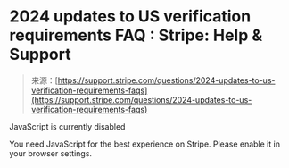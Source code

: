 <!--yml
category: 未分类
date: 2024-05-29 13:26:41
-->

# 2024 updates to US verification requirements FAQ : Stripe: Help & Support

> 来源：[https://support.stripe.com/questions/2024-updates-to-us-verification-requirements-faqs](https://support.stripe.com/questions/2024-updates-to-us-verification-requirements-faqs)

JavaScript is currently disabled

You need JavaScript for the best experience on Stripe. Please enable it in your browser settings.